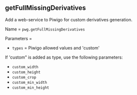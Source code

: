 getFullMissingDerivatives
-------------------------

Add a web-service to Piwigo for custom derivatives generation.

Name = ```pwg.getFullMissingDerivatives```

Parameters =
- ```types``` = Piwigo allowed values and 'custom'

If 'custom" is added as type, use the following parameters:
- ```custom_width``` 
- ```custom_height```
- ```custom_crop```
- ```custom_min_width```
- ```custom_min_height```
